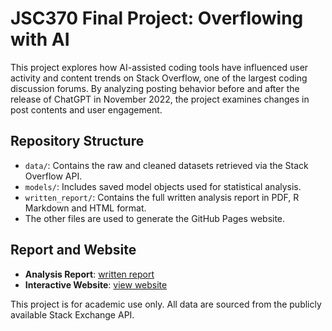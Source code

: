 # JSC370 Final Project: Overflowing with AI

This project explores how AI-assisted coding tools have influenced user activity and content trends on Stack Overflow, one of the largest coding discussion forums. By analyzing posting behavior before and after the release of ChatGPT in November 2022, the project examines changes in post contents and user engagement.

## Repository Structure

- `data/`: Contains the raw and cleaned datasets retrieved via the Stack Overflow API.
- `models/`: Includes saved model objects used for statistical analysis.
- `written_report/`: Contains the full written analysis report in PDF, R Markdown and HTML format.
- The other files are used to generate the GitHub Pages website.

## Report and Website

- **Analysis Report**: [written report](written_report/final_report.pdf)
- **Interactive Website**: [view website](https://Sophie-X31.github.io/JSC370-Final-Project/)

This project is for academic use only. All data are sourced from the publicly available Stack Exchange API.
